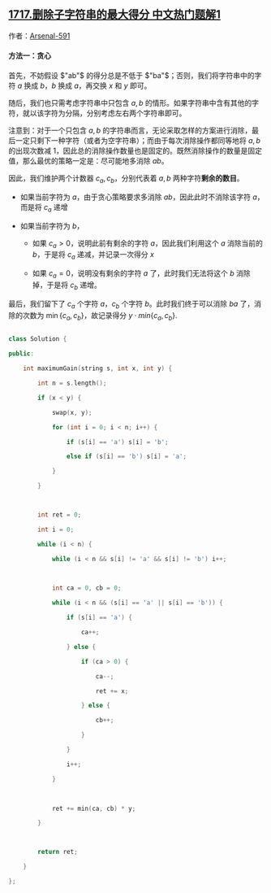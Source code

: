 ## [1717.删除子字符串的最大得分 中文热门题解1](https://leetcode.cn/problems/maximum-score-from-removing-substrings/solutions/100000/o1-kong-jian-tan-xin-zuo-fa-by-arsenal-5-y6or)

作者：[Arsenal-591](https://leetcode.cn/u/Arsenal-591)

#### 方法一：贪心

首先，不妨假设 $"ab"$ 的得分总是不低于 $"ba"$；否则，我们将字符串中的字符 $a$ 换成 $b$，$b$ 换成 $a$，再交换 $x$ 和 $y$ 即可。

随后，我们也只需考虑字符串中只包含 $a,b$ 的情形。如果字符串中含有其他的字符，就以该字符为分隔，分别考虑左右两个字符串即可。

注意到：对于一个只包含 $a,b$ 的字符串而言，无论采取怎样的方案进行消除，最后一定只剩下一种字符（或者为空字符串）；而由于每次消除操作都同等地将 $a,b$ 的出现次数减 $1$，因此总的消除操作数量也是固定的。既然消除操作的数量是固定值，那么最优的策略一定是：尽可能地多消除 $ab$。

因此，我们维护两个计数器 $c_a, c_b$，分别代表着 $a,b$ 两种字符**剩余的数目**。

- 如果当前字符为 $a$，由于贪心策略要求多消除 $ab$，因此此时不消除该字符 $a$，而是将 $c_a$ 递增
- 如果当前字符为 $b$，
    - 如果 $c_a > 0$，说明此前有剩余的字符 $a$，因此我们利用这个 $a$ 消除当前的 $b$，于是将 $c_a$ 递减，并记录一次得分 $x$
    - 如果 $c_a = 0$，说明没有剩余的字符 $a$ 了，此时我们无法将这个 $b$ 消除掉，于是将 $c_b$ 递增。

最后，我们留下了 $c_a$ 个字符 $a$，$c_b$ 个字符 $b$。此时我们终于可以消除 $ba$ 了，消除的次数为 $\min\{c_a, c_b\}$，故记录得分 $y\cdot min\{c_a, c_b\}$.
    
``` C++ [sol1-C++]
class Solution {
public:
    int maximumGain(string s, int x, int y) {
        int n = s.length();
        if (x < y) {
            swap(x, y);
            for (int i = 0; i < n; i++) {
                if (s[i] == 'a') s[i] = 'b';
                else if (s[i] == 'b') s[i] = 'a';
            }
        }

        int ret = 0;
        int i = 0;
        while (i < n) {
            while (i < n && s[i] != 'a' && s[i] != 'b') i++;
            
            int ca = 0, cb = 0;
            while (i < n && (s[i] == 'a' || s[i] == 'b')) {
                if (s[i] == 'a') {
                    ca++;
                } else {
                    if (ca > 0) {
                        ca--;
                        ret += x;
                    } else {
                        cb++;
                    }
                }
                i++;
            }
            
            ret += min(ca, cb) * y;
        }

        return ret;
    }
};
```